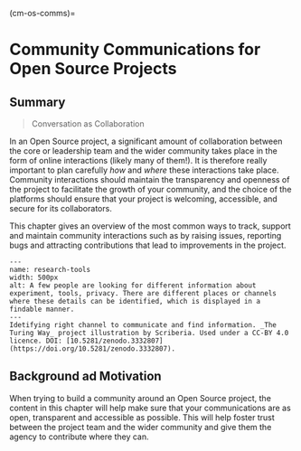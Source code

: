 (cm-os-comms)=
# Community Communications for Open Source Projects

## Summary

> Conversation as Collaboration

In an Open Source project, a significant amount of collaboration between the core or leadership team and the wider community takes place in the form of online interactions (likely many of them!).
It is therefore really important to plan carefully _how_ and _where_ these interactions take place.
Community interactions should maintain the transparency and openness of the project to facilitate the growth of your community, and the choice of the platforms should ensure that your project is welcoming, accessible, and secure for its collaborators.

This chapter gives an overview of the most common ways to track, support and maintain community interactions such as by raising issues, reporting bugs and attracting contributions that lead to improvements in the project.

```{figure} ../figures/research-tools.jpg
---
name: research-tools
width: 500px
alt: A few people are looking for different information about experiment, tools, privacy. There are different places or channels where these details can be identified, which is displayed in a findable manner.
---
Idetifying right channel to communicate and find information. _The Turing Way_ project illustration by Scriberia. Used under a CC-BY 4.0 licence. DOI: [10.5281/zenodo.3332807](https://doi.org/10.5281/zenodo.3332807).
```

## Background ad Motivation

When trying to build a community around an Open Source project, the content in this chapter will help make sure that your communications are as open, transparent and accessible as possible.
This will help foster trust between the project team and the wider community and give them the agency to contribute where they can.
